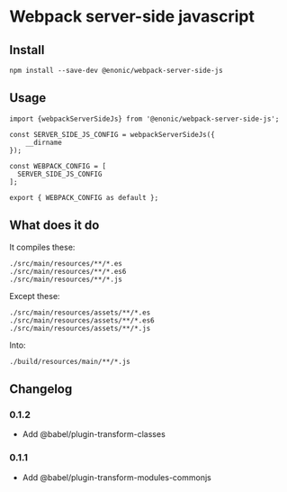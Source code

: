 # Webpack server-side javascript

## Install

```
npm install --save-dev @enonic/webpack-server-side-js
```

## Usage

```
import {webpackServerSideJs} from '@enonic/webpack-server-side-js';

const SERVER_SIDE_JS_CONFIG = webpackServerSideJs({
	__dirname
});

const WEBPACK_CONFIG = [
  SERVER_SIDE_JS_CONFIG
];

export { WEBPACK_CONFIG as default };
```

## What does it do

It compiles these:
```
./src/main/resources/**/*.es
./src/main/resources/**/*.es6
./src/main/resources/**/*.js
```

Except these:
```
./src/main/resources/assets/**/*.es
./src/main/resources/assets/**/*.es6
./src/main/resources/assets/**/*.js
```

Into:
```
./build/resources/main/**/*.js
```

## Changelog

### 0.1.2

* Add @babel/plugin-transform-classes

### 0.1.1

* Add @babel/plugin-transform-modules-commonjs
